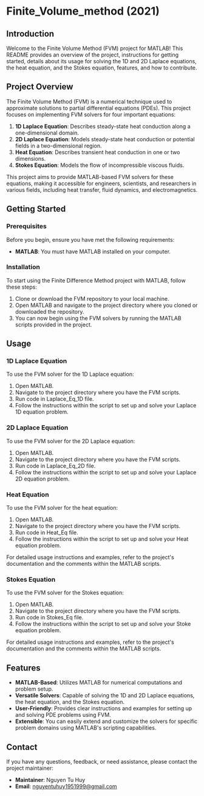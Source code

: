 # Finite_Volume_method (2021)
## Introduction
Welcome to the Finite Volume Method (FVM) project for MATLAB! This README provides an overview of the project, instructions for getting started, details about its usage for solving the 1D and 2D Laplace equations, the heat equation, and the Stokes equation, features, and how to contribute.
## Project Overview
The Finite Volume Method (FVM) is a numerical technique used to approximate solutions to partial differential equations (PDEs). 
This project focuses on implementing FVM solvers for four important equations:

1. **1D Laplace Equation**: Describes steady-state heat conduction along a one-dimensional domain.
2. **2D Laplace Equation**: Models steady-state heat conduction or potential fields in a two-dimensional region.
3. **Heat Equation**: Describes transient heat conduction in one or two dimensions.
4. **Stokes Equation**: Models the flow of incompressible viscous fluids.

This project aims to provide MATLAB-based FVM solvers for these equations, making it accessible for engineers, scientists, and researchers in various fields, including heat transfer, fluid dynamics, and electromagnetics.

## Getting Started
### Prerequisites
Before you begin, ensure you have met the following requirements:

- **MATLAB**: You must have MATLAB installed on your computer.
### Installation
To start using the Finite Difference Method project with MATLAB, follow these steps:

1. Clone or download the FVM repository to your local machine.
2. Open MATLAB and navigate to the project directory where you cloned or downloaded the repository.
3. You can now begin using the FVM solvers by running the MATLAB scripts provided in the project.

## Usage
### 1D Laplace Equation
To use the FVM solver for the 1D Laplace equation:

1. Open MATLAB.
2. Navigate to the project directory where you have the FVM scripts.
3. Run code in Laplace_Eq_1D file.
4. Follow the instructions within the script to set up and solve your Laplace 1D equation problem.

### 2D Laplace Equation
To use the FVM solver for the 2D Laplace equation:

1. Open MATLAB.
2. Navigate to the project directory where you have the FVM scripts.
3. Run code in Laplace_Eq_2D file.
4. Follow the instructions within the script to set up and solve your Laplace 2D equation problem.

### Heat Equation
To use the FVM solver for the heat equation:

1. Open MATLAB.
2. Navigate to the project directory where you have the FVM scripts.
3. Run code in Heat_Eq file.
4. Follow the instructions within the script to set up and solve your Heat equation problem.

For detailed usage instructions and examples, refer to the project's documentation and the comments within the MATLAB scripts.

### Stokes Equation
To use the FVM solver for the Stokes equation:

1. Open MATLAB.
2. Navigate to the project directory where you have the FVM scripts.
3. Run code in Stokes_Eq file.
4. Follow the instructions within the script to set up and solve your Stoke equation problem.

For detailed usage instructions and examples, refer to the project's documentation and the comments within the MATLAB scripts.

## Features
- **MATLAB-Based**: Utilizes MATLAB for numerical computations and problem setup.
- **Versatile Solvers**: Capable of solving the 1D and 2D Laplace equations, the heat equation, and the Stokes equation.
- **User-Friendly**: Provides clear instructions and examples for setting up and solving PDE problems using FVM.
- **Extensible**: You can easily extend and customize the solvers for specific problem domains using MATLAB's scripting capabilities.

## Contact
If you have any questions, feedback, or need assistance, please contact the project maintainer:

- **Maintainer**: Nguyen Tu Huy
- **Email**: nguyentuhuy1951999@gmail.com
